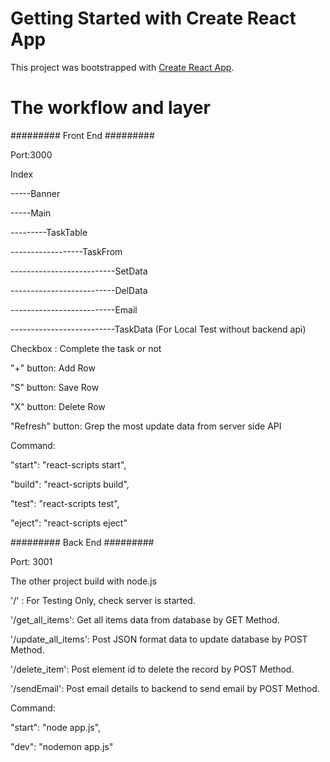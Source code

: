 # Getting Started with Create React App


This project was bootstrapped with [Create React App](https://github.com/facebook/create-react-app).


# The workflow and layer


######### Front End #########


Port:3000


Index

-----Banner

-----Main

---------TaskTable

------------------TaskFrom

--------------------------SetData

--------------------------DelData

--------------------------Email

--------------------------TaskData (For Local Test without backend api)


Checkbox :  Complete the task or not

"+" button: Add Row

"S" button: Save Row

"X" button: Delete Row

"Refresh" button: Grep the most update data from server side API


Command:

"start": "react-scripts start",

"build": "react-scripts build",

"test": "react-scripts test",

"eject": "react-scripts eject"



######### Back End #########


Port: 3001


The other project build with node.js

'/'     :               For Testing Only, check server is started.

'/get_all_items':       Get all items data from database by GET Method.

'/update_all_items':    Post JSON format data to update database by POST Method.

'/delete_item':         Post element id to delete the record by POST Method.

'/sendEmail':           Post email details to backend to send email by POST Method.


Command:

"start": "node app.js",

"dev": "nodemon app.js"

